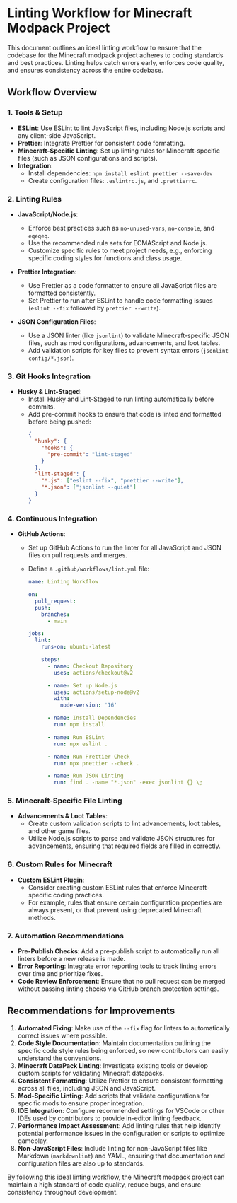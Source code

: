 # Linting Workflow for Minecraft Modpack Project

This document outlines an ideal linting workflow to ensure that the codebase for the Minecraft modpack project adheres to coding standards and best practices. Linting helps catch errors early, enforces code quality, and ensures consistency across the entire codebase.

## Workflow Overview

### 1. Tools & Setup

- **ESLint**: Use ESLint to lint JavaScript files, including Node.js scripts and any client-side JavaScript.
- **Prettier**: Integrate Prettier for consistent code formatting.
- **Minecraft-Specific Linting**: Set up linting rules for Minecraft-specific files (such as JSON configurations and scripts).
- **Integration**:
  - Install dependencies: `npm install eslint prettier --save-dev`
  - Create configuration files: `.eslintrc.js`, and `.prettierrc`.

### 2. Linting Rules

- **JavaScript/Node.js**:

  - Enforce best practices such as `no-unused-vars`, `no-console`, and `eqeqeq`.
  - Use the recommended rule sets for ECMAScript and Node.js.
  - Customize specific rules to meet project needs, e.g., enforcing specific coding styles for functions and class usage.

- **Prettier Integration**:

  - Use Prettier as a code formatter to ensure all JavaScript files are formatted consistently.
  - Set Prettier to run after ESLint to handle code formatting issues (`eslint --fix` followed by `prettier --write`).

- **JSON Configuration Files**:
  - Use a JSON linter (like `jsonlint`) to validate Minecraft-specific JSON files, such as mod configurations, advancements, and loot tables.
  - Add validation scripts for key files to prevent syntax errors (`jsonlint config/*.json`).

### 3. Git Hooks Integration

- **Husky & Lint-Staged**:
  - Install Husky and Lint-Staged to run linting automatically before commits.
  - Add pre-commit hooks to ensure that code is linted and formatted before being pushed:
    ```json
    {
      "husky": {
        "hooks": {
          "pre-commit": "lint-staged"
        }
      },
      "lint-staged": {
        "*.js": ["eslint --fix", "prettier --write"],
        "*.json": ["jsonlint --quiet"]
      }
    }
    ```

### 4. Continuous Integration

- **GitHub Actions**:

  - Set up GitHub Actions to run the linter for all JavaScript and JSON files on pull requests and merges.
  - Define a `.github/workflows/lint.yml` file:

    ```yaml
    name: Linting Workflow

    on:
      pull_request:
      push:
        branches:
          - main

    jobs:
      lint:
        runs-on: ubuntu-latest

        steps:
          - name: Checkout Repository
            uses: actions/checkout@v2

          - name: Set up Node.js
            uses: actions/setup-node@v2
            with:
              node-version: '16'

          - name: Install Dependencies
            run: npm install

          - name: Run ESLint
            run: npx eslint .

          - name: Run Prettier Check
            run: npx prettier --check .

          - name: Run JSON Linting
            run: find . -name "*.json" -exec jsonlint {} \;
    ```

### 5. Minecraft-Specific File Linting

- **Advancements & Loot Tables**:
  - Create custom validation scripts to lint advancements, loot tables, and other game files.
  - Utilize Node.js scripts to parse and validate JSON structures for advancements, ensuring that required fields are filled in correctly.

### 6. Custom Rules for Minecraft

- **Custom ESLint Plugin**:
  - Consider creating custom ESLint rules that enforce Minecraft-specific coding practices.
  - For example, rules that ensure certain configuration properties are always present, or that prevent using deprecated Minecraft methods.

### 7. Automation Recommendations

- **Pre-Publish Checks**: Add a pre-publish script to automatically run all linters before a new release is made.
- **Error Reporting**: Integrate error reporting tools to track linting errors over time and prioritize fixes.
- **Code Review Enforcement**: Ensure that no pull request can be merged without passing linting checks via GitHub branch protection settings.

## Recommendations for Improvements

1. **Automated Fixing**: Make use of the `--fix` flag for linters to automatically correct issues where possible.
2. **Code Style Documentation**: Maintain documentation outlining the specific code style rules being enforced, so new contributors can easily understand the conventions.
3. **Minecraft DataPack Linting**: Investigate existing tools or develop custom scripts for validating Minecraft datapacks.
4. **Consistent Formatting**: Utilize Prettier to ensure consistent formatting across all files, including JSON and JavaScript.
5. **Mod-Specific Linting**: Add scripts that validate configurations for specific mods to ensure proper integration.
6. **IDE Integration**: Configure recommended settings for VSCode or other IDEs used by contributors to provide in-editor linting feedback.
7. **Performance Impact Assessment**: Add linting rules that help identify potential performance issues in the configuration or scripts to optimize gameplay.
8. **Non-JavaScript Files**: Include linting for non-JavaScript files like Markdown (`markdownlint`) and YAML, ensuring that documentation and configuration files are also up to standards.

By following this ideal linting workflow, the Minecraft modpack project can maintain a high standard of code quality, reduce bugs, and ensure consistency throughout development.
